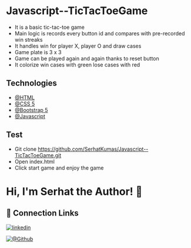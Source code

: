# Javascript--TicTacToeGame

- It is a basic tic-tac-toe game
- Main logic is records every button id and compares with pre-recorded win streaks
- It handles win for player X, player O and draw cases
- Game plate is 3 x 3
- Game can be played again and again thanks to reset button
- It colorize win cases with green lose cases with red


## Technologies

- [@HTML](https://developer.mozilla.org/en-US/docs/Learn/Getting_started_with_the_web/HTML_basics)
- [@CSS 5](https://developer.mozilla.org/en-US/docs/Web/CSS)
- [@Bootstrap 5](https://getbootstrap.com/docs/5.0/getting-started/introduction/)
- [@Javascript](https://developer.mozilla.org/en-US/docs/Web/JavaScript)

## Test

- Git clone https://github.com/SerhatKumas/Javascript--TicTacToeGame.git
- Open index.html
- Click start game and enjoy the game


# Hi, I'm Serhat the Author! 👋


## 🔗 Connection Links

[![linkedin](https://img.shields.io/badge/linkedin-0A66C2?style=for-the-badge&logo=linkedin&logoColor=white)](https://www.linkedin.com/in/serhatkumas/)

[![@Github](https://img.shields.io/badge/github-0A66C2?style=for-the-badge&logo=github&logoColor=white)](https://www.github.com/serhatkumas)

